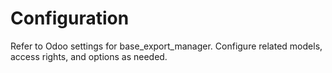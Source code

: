 # Configuration

Refer to Odoo settings for base_export_manager. Configure related models, access rights, and options as needed.
